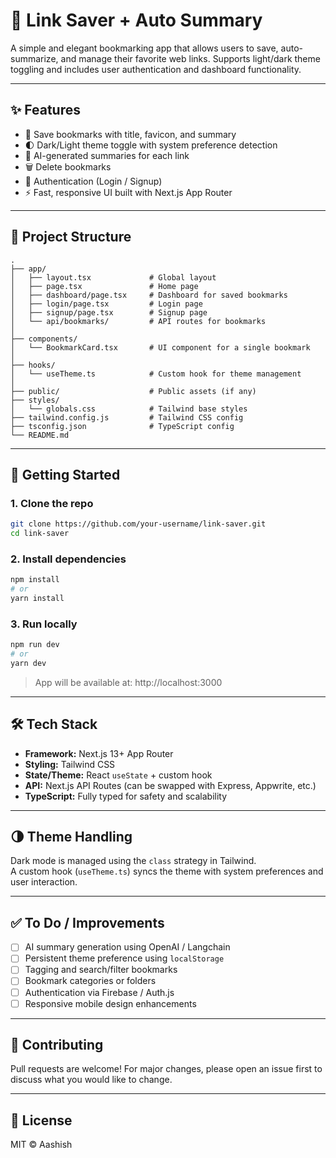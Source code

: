 # 🔗 Link Saver + Auto Summary

A simple and elegant bookmarking app that allows users to save, auto-summarize, and manage their favorite web links. Supports light/dark theme toggling and includes user authentication and dashboard functionality.

---

## ✨ Features

- 🔖 Save bookmarks with title, favicon, and summary  
- 🌓 Dark/Light theme toggle with system preference detection  
- 🧠 AI-generated summaries for each link  
- 🗑️ Delete bookmarks  
- 🔐 Authentication (Login / Signup)  
- ⚡ Fast, responsive UI built with Next.js App Router

---

## 📁 Project Structure

```
.
├── app/
│   ├── layout.tsx             # Global layout
│   ├── page.tsx               # Home page
│   ├── dashboard/page.tsx     # Dashboard for saved bookmarks
│   ├── login/page.tsx         # Login page
│   ├── signup/page.tsx        # Signup page
│   └── api/bookmarks/         # API routes for bookmarks
│
├── components/
│   └── BookmarkCard.tsx       # UI component for a single bookmark
│
├── hooks/
│   └── useTheme.ts            # Custom hook for theme management
│
├── public/                    # Public assets (if any)
├── styles/
│   └── globals.css            # Tailwind base styles
├── tailwind.config.js         # Tailwind CSS config
├── tsconfig.json              # TypeScript config
└── README.md
```

---

## 🚀 Getting Started

### 1. Clone the repo

```bash
git clone https://github.com/your-username/link-saver.git
cd link-saver
```

### 2. Install dependencies

```bash
npm install
# or
yarn install
```

### 3. Run locally

```bash
npm run dev
# or
yarn dev
```

> App will be available at: http://localhost:3000

---

## 🛠️ Tech Stack

- **Framework:** Next.js 13+ App Router  
- **Styling:** Tailwind CSS  
- **State/Theme:** React `useState` + custom hook  
- **API:** Next.js API Routes (can be swapped with Express, Appwrite, etc.)  
- **TypeScript:** Fully typed for safety and scalability

---

## 🌗 Theme Handling

Dark mode is managed using the `class` strategy in Tailwind.  
A custom hook (`useTheme.ts`) syncs the theme with system preferences and user interaction.

---

## ✅ To Do / Improvements

- [ ] AI summary generation using OpenAI / Langchain  
- [ ] Persistent theme preference using `localStorage`  
- [ ] Tagging and search/filter bookmarks  
- [ ] Bookmark categories or folders  
- [ ] Authentication via Firebase / Auth.js  
- [ ] Responsive mobile design enhancements  

---

## 🤝 Contributing

Pull requests are welcome! For major changes, please open an issue first to discuss what you would like to change.

---

## 📝 License

MIT © Aashish
